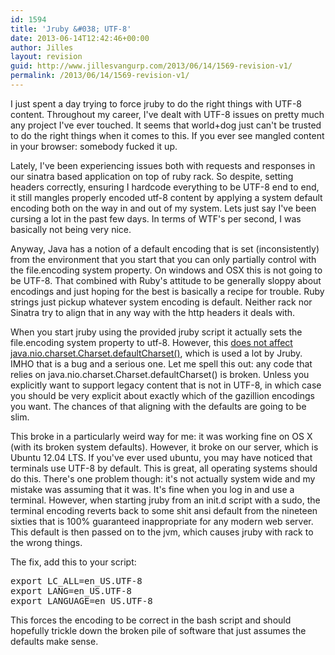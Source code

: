 ```yaml
---
id: 1594
title: 'Jruby &#038; UTF-8'
date: 2013-06-14T12:42:46+00:00
author: Jilles
layout: revision
guid: http://www.jillesvangurp.com/2013/06/14/1569-revision-v1/
permalink: /2013/06/14/1569-revision-v1/
---
```

I just spent a day trying to force jruby to do the right things with UTF-8 content. Throughout my career, I've dealt with UTF-8 issues on pretty much any project I've ever touched. It seems that world+dog just can't be trusted to do the right things when it comes to this. If you ever see mangled content in your browser: somebody fucked it up.

Lately, I've been experiencing issues both with requests and responses in our sinatra based application on top of ruby rack. So despite, setting headers correctly, ensuring I hardcode everything to be UTF-8 end to end, it still mangles properly encoded utf-8 content by applying a system default encoding both on the way in and out of my system. Lets just say I've been cursing a lot in the past few days. In terms of WTF's per second, I was basically not being very nice.

Anyway, Java has a notion of a default encoding that is set (inconsistently) from the environment that you start that you can only partially control with the file.encoding system property. On windows and OSX this is not going to be UTF-8. That combined with Ruby's attitude to be generally sloppy about encodings and just hoping for the best is basically a recipe for trouble. Ruby strings just pickup whatever system encoding is default. Neither rack nor Sinatra try to align that in any way with the http headers it deals with. 

When you start jruby using the provided jruby script it actually sets the file.encoding system property to utf-8. However, this <a href="http://blog.rayapps.com/2013/03/11/7-things-that-can-go-wrong-with-ruby-19-string-encodings/">does not affect java.nio.charset.Charset.defaultCharset()</a>, which is used a lot by Jruby. IMHO that is a bug and a serious one. Let me spell this out: any code that relies on java.nio.charset.Charset.defaultCharset() is broken. Unless you explicitly want to support legacy content that is not in UTF-8, in which case you should be very explicit about exactly which of the gazillion encodings you want. The chances of that aligning with the defaults are going to be slim.

This broke in a particularly weird way for me: it was working fine on OS X (with its broken system defaults). However, it broke on our server, which is Ubuntu 12.04 LTS. If you've ever used ubuntu, you may have noticed that terminals use UTF-8 by default. This is great, all operating systems should do this. There's one problem though: it's not actually system wide and my mistake was assuming that it was. It's fine when you log in and use a terminal. However, when starting jruby from an init.d script with a sudo, the terminal encoding reverts back to some shit ansi default from the nineteen sixties that is 100% guaranteed inappropriate for any modern web server. This default is then passed on to the jvm, which causes jruby with rack to the wrong things. 

The fix, add this to your script:
<pre>
export LC_ALL=en_US.UTF-8
export LANG=en_US.UTF-8
export LANGUAGE=en_US.UTF-8
</pre>

This forces the encoding to be correct in the bash script and should hopefully trickle down the broken pile of software that just assumes the defaults make sense.

